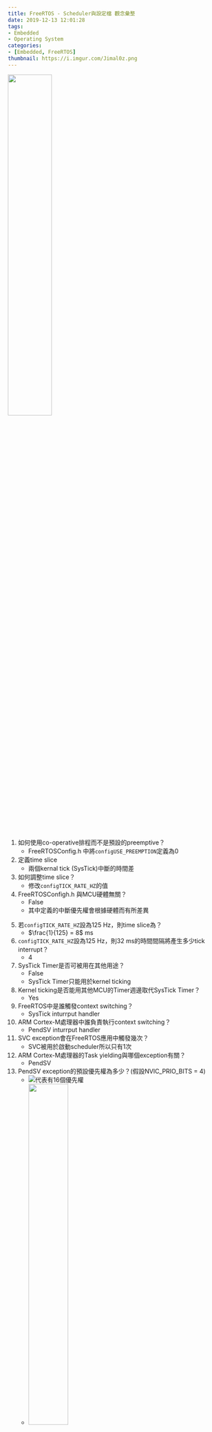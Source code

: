 ```yaml
---
title: FreeRTOS - Scheduler與設定檔 觀念彙整
date: 2019-12-13 12:01:28
tags:
- Embedded
- Operating System
categories:
- [Embedded, FreeRTOS]
thumbnail: https://i.imgur.com/Jimal0z.png
---
```


<img src="https://i.imgur.com/kIXupfv.png" width="45%" />


1. 如何使用co-operative排程而不是預設的preemptive？
	* FreeRTOSConfig.h 中將`configUSE_PREEMPTION`定義為0
2. 定義time slice
	* 兩個kernal tick (SysTick)中斷的時間差
2. 如何調整time slice？
	* 修改`configTICK_RATE_HZ`的值
4. FreeRTOSConfigh.h 與MCU硬體無關？
	* False
	* 其中定義的中斷優先權會根據硬體而有所差異
<!-- more -->
5. 若`configTICK_RATE_HZ`設為125 Hz，則time slice為？
	* $\frac{1}{125} = 8$ ms
6. `configTICK_RATE_HZ`設為125 Hz，則32 ms的時間間隔將產生多少tick interrupt？
	* 4
7. SysTick Timer是否可被用在其他用途？
	* False
	* SysTick Timer只能用於kernel ticking
8. Kernel ticking是否能用其他MCU的Timer週邊取代SysTick Timer？
	* Yes
9. FreeRTOS中是誰觸發context switching？
	* SysTick inturrput handler
10. ARM Cortex-M處理器中誰負責執行context switching？	
	* PendSV inturrput handler
11. SVC exception會在FreeRTOS應用中觸發幾次？
	* SVC被用於啟動scheduler所以只有1次
12. ARM Cortex-M處理器的Task yielding與哪個exception有關？
	* PendSV
13. PendSV exception的預設優先權為多少？(假設NVIC_PRIO_BITS = 4)
	* ![](https://i.imgur.com/mJW7keU.png)代表有16個優先權 
	* <img src="https://i.imgur.com/EjWC25q.png" width="45%">
	* PendSV exception的優先權最大(值最小)，NVIC_PRIO_BITS = 4的情況下優先權最大為0xF0
14. 在cotext switching時有哪些register會被存到stack中？
	* R0, R1, R2, R3, R12, LR, PC, xPSR
	* ![](https://i.imgur.com/eelQzC1.png)
	* [註] PSP (Private Stack Pointer), MSP (Main Stack Pointer)
15. 哪個FreeRTOS函數會設置SVC,PendSV, SysTick exceptions？
	* vPortStartScheduler()
16. SysTick timer是ARM Cortex-M處理器外的週邊
	* False
	* SysTick是ARM Cortex-M處理器內部的timer engine
17. MCU System Clock為16 MHz且`configTICK_RATE_HZ`為1000 Hz的情況下，SysTick counter的值為？
	* SYSTICK_LOAD_REG = ( configSYSTICK_CLOCK_HZ / configTICK_RATE_HZ ) - 1 = 16000 - 1 = 15999